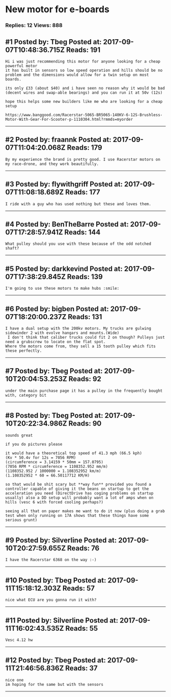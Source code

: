 # New motor for e-boards

### Replies: 12 Views: 888

## \#1 Posted by: Tbeg Posted at: 2017-09-07T10:48:36.715Z Reads: 191

```
Hi i was just recommending this motor for anyone looking for a cheap powerful motor 
it has built in sensors so low speed operation and hills should be no problem and the dimensions would allow for a twin setup on most boards.

its only £33 (about $40) and i have seen no reason why it would be bad (decent wires and swap-able bearings) and you can run it at 50v (12s)

hope this helps some new builders like me who are looking for a cheap setup

https://www.banggood.com/Racerstar-5065-BR5065-140KV-6-12S-Brushless-Motor-With-Gear-For-Scooter-p-1110304.html?rmmds=myorder
```

---
## \#2 Posted by: fraannk Posted at: 2017-09-07T11:04:20.068Z Reads: 179

```
By my experience the brand is pretty good. I use Racerstar motors on my race-drone, and they work beautifully.
```

---
## \#3 Posted by: flywithgriff Posted at: 2017-09-07T11:08:18.689Z Reads: 177

```
I ride with a guy who has used nothing but these and loves them.
```

---
## \#4 Posted by: BenTheBarre Posted at: 2017-09-07T17:28:57.941Z Reads: 144

```
What pulley should you use with these because of the odd notched shaft?
```

---
## \#5 Posted by: darkkevind Posted at: 2017-09-07T17:38:29.845Z Reads: 139

```
I'm going to use these motors to make hubs :smile:
```

---
## \#6 Posted by: bigben Posted at: 2017-09-07T18:20:00.237Z Reads: 131

```
I have a dual setup with the 200kv motors. My trucks are gulwing sidewinder 2 with evolve hangars and mounts.(Wide)
 I don't think that caliber trucks could fit 2 on though? Pulleys just need a grubscrew to locate on the flat spot. 
Where the motors come from, they sell a 15 tooth pulley which fits these perfectly.
```

---
## \#7 Posted by: Tbeg Posted at: 2017-09-10T20:04:53.253Z Reads: 92

```
under the main purchase page it has a pulley in the frequently bought with, category bit
```

---
## \#8 Posted by: Tbeg Posted at: 2017-09-10T20:22:34.986Z Reads: 90

```
sounds great 

if you do pictures please

it would have a theoretical top speed of 41.3 mph (66.5 kph)
(Kv * 50.4v for 12s = 7056 RPM)
(circumference = 3.14159 * 50mm = 157.0795)
(7056 RPM * circumference = 1108352.952 mm/m)
(1108352.952 / 1000000 = 1.108352952 km/m)
(1.108352952 * 60 = 66.50117712 KM/H)

so that would be shit scary but **way fun** provided you found a controller capable of giving it the beans on startup to get the acceleration you need (DirectDrive has coging problems on startup usually) also a DD setup will probably want a lot of amps when on hills (vesc 6 with forced cooling perhaps?)

seeing all that on paper makes me want to do it now (plus doing a grab test when only running on 17A shows that these things have some serious grunt)
```

---
## \#9 Posted by: Silverline Posted at: 2017-09-10T20:27:59.655Z Reads: 76

```
I have the Racerstar 6368 on the way :-)
```

---
## \#10 Posted by: Tbeg Posted at: 2017-09-11T15:18:12.303Z Reads: 57

```
nice what ECU are you gonna run it with?
```

---
## \#11 Posted by: Silverline Posted at: 2017-09-11T16:02:43.535Z Reads: 55

```
Vesc 4.12 hw
```

---
## \#12 Posted by: Tbeg Posted at: 2017-09-11T21:46:56.836Z Reads: 37

```
nice one
im hoping for the same but with the sensors
```

---
